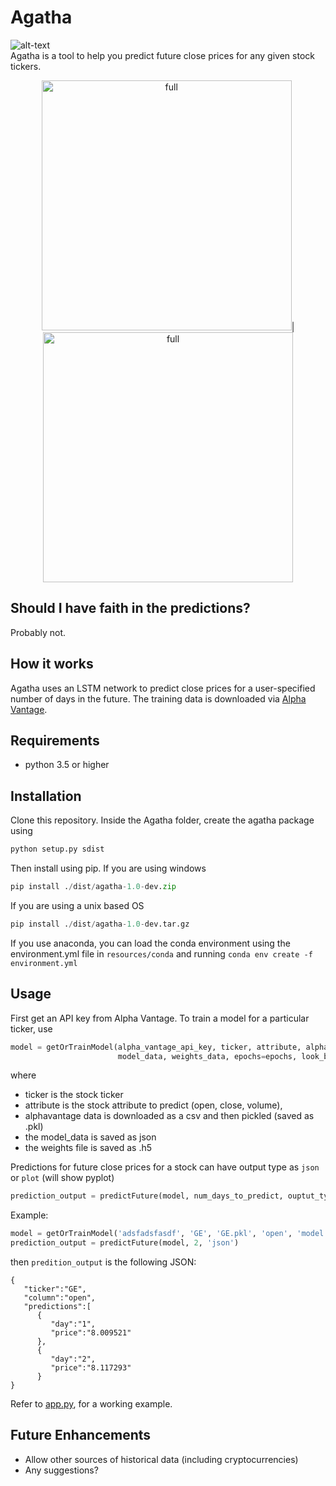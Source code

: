 # Agatha
![alt-text](https://img.shields.io/hexpm/l/plug.svg)  
Agatha is a tool to help you predict future close prices for any given stock tickers.

<p align="center">
<img src="https://github.com/driemworks/agatha/blob/master/resources/images/full.PNG?raw=true" alt="full" width="400" height="400">|<img src="https://github.com/driemworks/agatha/blob/master/resources/images/prediction.PNG?raw=true" alt="full" width="400" height="400">
</p>

## Should I have faith in the predictions?
Probably not. 

## How it works
Agatha uses an LSTM network to predict close prices for a user-specified number of days in the future. The training data is downloaded via [Alpha Vantage](https://www.alphavantage.co/).

## Requirements
- python 3.5 or higher

## Installation
Clone this repository. Inside the Agatha folder, create the agatha package using
``` python
python setup.py sdist
```
Then install using pip. If you are using windows
``` python
pip install ./dist/agatha-1.0-dev.zip
```
If you are using a unix based OS
``` python
pip install ./dist/agatha-1.0-dev.tar.gz
```
If you use anaconda, you can load the conda environment using the environment.yml file in `resources/conda`
and running ```conda env create -f environment.yml```

## Usage
First get an API key from Alpha Vantage. 
To train a model for a  particular ticker, use
``` python
model = getOrTrainModel(alpha_vantage_api_key, ticker, attribute, alphavantage_data,
						model_data, weights_data, epochs=epochs, look_back=look_back)
```
where 
- ticker is the stock ticker
- attribute is the stock attribute to predict (open, close, volume),
- alphavantage data is downloaded as a csv and then pickled (saved as .pkl)
- the model_data is saved as json
- the weights file is saved as .h5

Predictions for future close prices for a stock can have output type as `json` or `plot` (will show pyplot)  
``` python
prediction_output = predictFuture(model, num_days_to_predict, ouptut_type)
```

Example:

```python
model = getOrTrainModel('adsfadsfasdf', 'GE', 'GE.pkl', 'open', 'model.json', 'weights.h5')
prediction_output = predictFuture(model, 2, 'json')
```

then `predition_output` is the following JSON:
```
{
   "ticker":"GE",
   "column":"open",
   "predictions":[
      {
         "day":"1",
         "price":"8.009521"
      },
      {
         "day":"2",
         "price":"8.117293"
      }
}
```
Refer to [app.py](https://github.com/driemworks/agatha/blob/master/examples/app.py), for a working example.

## Future Enhancements
- Allow other sources of historical data (including cryptocurrencies)
- Any suggestions?
  
